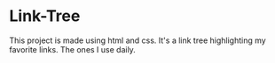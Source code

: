 # Link-Tree
This project is made using html and css. It's a link tree highlighting my favorite links. The ones I use daily.

